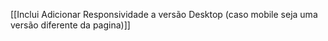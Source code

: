 [[Inclui Adicionar Responsividade a versão Desktop (caso mobile seja uma versão diferente da pagina)]]
